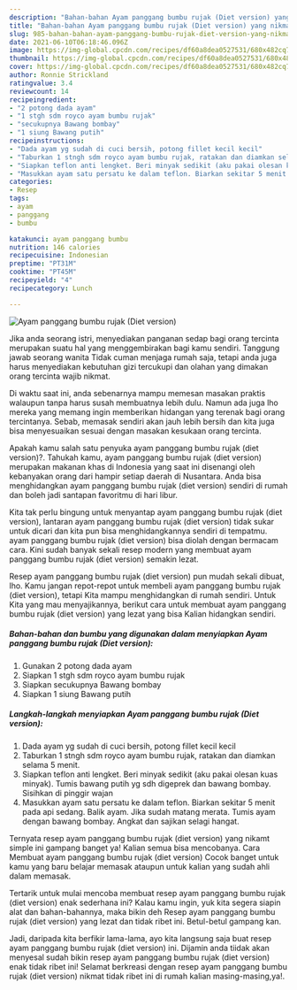 ```yaml
---
description: "Bahan-bahan Ayam panggang bumbu rujak (Diet version) yang nikmat Untuk Jualan"
title: "Bahan-bahan Ayam panggang bumbu rujak (Diet version) yang nikmat Untuk Jualan"
slug: 985-bahan-bahan-ayam-panggang-bumbu-rujak-diet-version-yang-nikmat-untuk-jualan
date: 2021-06-10T06:18:46.096Z
image: https://img-global.cpcdn.com/recipes/df60a8dea0527531/680x482cq70/ayam-panggang-bumbu-rujak-diet-version-foto-resep-utama.jpg
thumbnail: https://img-global.cpcdn.com/recipes/df60a8dea0527531/680x482cq70/ayam-panggang-bumbu-rujak-diet-version-foto-resep-utama.jpg
cover: https://img-global.cpcdn.com/recipes/df60a8dea0527531/680x482cq70/ayam-panggang-bumbu-rujak-diet-version-foto-resep-utama.jpg
author: Ronnie Strickland
ratingvalue: 3.4
reviewcount: 14
recipeingredient:
- "2 potong dada ayam"
- "1 stgh sdm royco ayam bumbu rujak"
- "secukupnya Bawang bombay"
- "1 siung Bawang putih"
recipeinstructions:
- "Dada ayam yg sudah di cuci bersih, potong fillet kecil kecil"
- "Taburkan 1 stngh sdm royco ayam bumbu rujak, ratakan dan diamkan selama 5 menit."
- "Siapkan teflon anti lengket. Beri minyak sedikit (aku pakai olesan kuas minyak). Tumis bawang putih yg sdh digeprek dan bawang bombay. Sisihkan di pinggir wajan"
- "Masukkan ayam satu persatu ke dalam teflon. Biarkan sekitar 5 menit pada api sedang. Balik ayam. Jika sudah matang merata. Tumis ayam dengan bawang bombay. Angkat dan sajikan selagi hangat."
categories:
- Resep
tags:
- ayam
- panggang
- bumbu

katakunci: ayam panggang bumbu 
nutrition: 146 calories
recipecuisine: Indonesian
preptime: "PT31M"
cooktime: "PT45M"
recipeyield: "4"
recipecategory: Lunch

---
```



![Ayam panggang bumbu rujak (Diet version)](https://img-global.cpcdn.com/recipes/df60a8dea0527531/680x482cq70/ayam-panggang-bumbu-rujak-diet-version-foto-resep-utama.jpg)

Jika anda seorang istri, menyediakan panganan sedap bagi orang tercinta merupakan suatu hal yang menggembirakan bagi kamu sendiri. Tanggung jawab seorang  wanita Tidak cuman menjaga rumah saja, tetapi anda juga harus menyediakan kebutuhan gizi tercukupi dan olahan yang dimakan orang tercinta wajib nikmat.

Di waktu  saat ini, anda sebenarnya mampu memesan masakan praktis walaupun tanpa harus susah membuatnya lebih dulu. Namun ada juga lho mereka yang memang ingin memberikan hidangan yang terenak bagi orang tercintanya. Sebab, memasak sendiri akan jauh lebih bersih dan kita juga bisa menyesuaikan sesuai dengan masakan kesukaan orang tercinta. 



Apakah kamu salah satu penyuka ayam panggang bumbu rujak (diet version)?. Tahukah kamu, ayam panggang bumbu rujak (diet version) merupakan makanan khas di Indonesia yang saat ini disenangi oleh kebanyakan orang dari hampir setiap daerah di Nusantara. Anda bisa menghidangkan ayam panggang bumbu rujak (diet version) sendiri di rumah dan boleh jadi santapan favoritmu di hari libur.

Kita tak perlu bingung untuk menyantap ayam panggang bumbu rujak (diet version), lantaran ayam panggang bumbu rujak (diet version) tidak sukar untuk dicari dan kita pun bisa menghidangkannya sendiri di tempatmu. ayam panggang bumbu rujak (diet version) bisa diolah dengan bermacam cara. Kini sudah banyak sekali resep modern yang membuat ayam panggang bumbu rujak (diet version) semakin lezat.

Resep ayam panggang bumbu rujak (diet version) pun mudah sekali dibuat, lho. Kamu jangan repot-repot untuk membeli ayam panggang bumbu rujak (diet version), tetapi Kita mampu menghidangkan di rumah sendiri. Untuk Kita yang mau menyajikannya, berikut cara untuk membuat ayam panggang bumbu rujak (diet version) yang lezat yang bisa Kalian hidangkan sendiri.

<!--inarticleads1-->

##### Bahan-bahan dan bumbu yang digunakan dalam menyiapkan Ayam panggang bumbu rujak (Diet version):

1. Gunakan 2 potong dada ayam
1. Siapkan 1 stgh sdm royco ayam bumbu rujak
1. Siapkan secukupnya Bawang bombay
1. Siapkan 1 siung Bawang putih




<!--inarticleads2-->

##### Langkah-langkah menyiapkan Ayam panggang bumbu rujak (Diet version):

1. Dada ayam yg sudah di cuci bersih, potong fillet kecil kecil
1. Taburkan 1 stngh sdm royco ayam bumbu rujak, ratakan dan diamkan selama 5 menit.
1. Siapkan teflon anti lengket. Beri minyak sedikit (aku pakai olesan kuas minyak). Tumis bawang putih yg sdh digeprek dan bawang bombay. Sisihkan di pinggir wajan
1. Masukkan ayam satu persatu ke dalam teflon. Biarkan sekitar 5 menit pada api sedang. Balik ayam. Jika sudah matang merata. Tumis ayam dengan bawang bombay. Angkat dan sajikan selagi hangat.




Ternyata resep ayam panggang bumbu rujak (diet version) yang nikamt simple ini gampang banget ya! Kalian semua bisa mencobanya. Cara Membuat ayam panggang bumbu rujak (diet version) Cocok banget untuk kamu yang baru belajar memasak ataupun untuk kalian yang sudah ahli dalam memasak.

Tertarik untuk mulai mencoba membuat resep ayam panggang bumbu rujak (diet version) enak sederhana ini? Kalau kamu ingin, yuk kita segera siapin alat dan bahan-bahannya, maka bikin deh Resep ayam panggang bumbu rujak (diet version) yang lezat dan tidak ribet ini. Betul-betul gampang kan. 

Jadi, daripada kita berfikir lama-lama, ayo kita langsung saja buat resep ayam panggang bumbu rujak (diet version) ini. Dijamin anda tiidak akan menyesal sudah bikin resep ayam panggang bumbu rujak (diet version) enak tidak ribet ini! Selamat berkreasi dengan resep ayam panggang bumbu rujak (diet version) nikmat tidak ribet ini di rumah kalian masing-masing,ya!.

